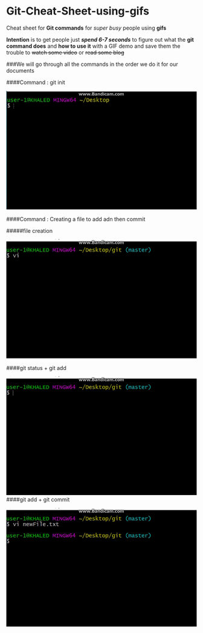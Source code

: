 # Git-Cheat-Sheet-using-gifs

Cheat sheet for **Git commands** for _super busy_ people using **gifs**  

**Intention** is to get people just **_spend 6-7 seconds_** to figure out what the **git command does** 
and **how to use it** with a GIF demo
and save them the trouble to ~~watch some video~~ or ~~read some blog~~

###We will go through all the commands in the order we do it for our documents

####Command : git init

![git init](https://github.com/khaledMohammed000/Git-Cheat-Sheet-using-gifs/blob/master/gifs/git-init.gif "command : git init")

####Command : Creating a file to add adn then commit

#####file creation

 ![creating a file](https://github.com/khaledMohammed000/Git-Cheat-Sheet-using-gifs/blob/master/gifs/creating%20a%20file%20for%20commit.gif "command : creating a file")

####git status + git add

![git status + git add](https://github.com/khaledMohammed000/Git-Cheat-Sheet-using-gifs/blob/master/gifs/git%20status%20and%20git-add.gif "command : git status + git add")
####git add + git commit

![git add + git commit](https://github.com/khaledMohammed000/Git-Cheat-Sheet-using-gifs/blob/master/gifs/Git-add%20and%20git-commit.gif "command : git add + git commit")


